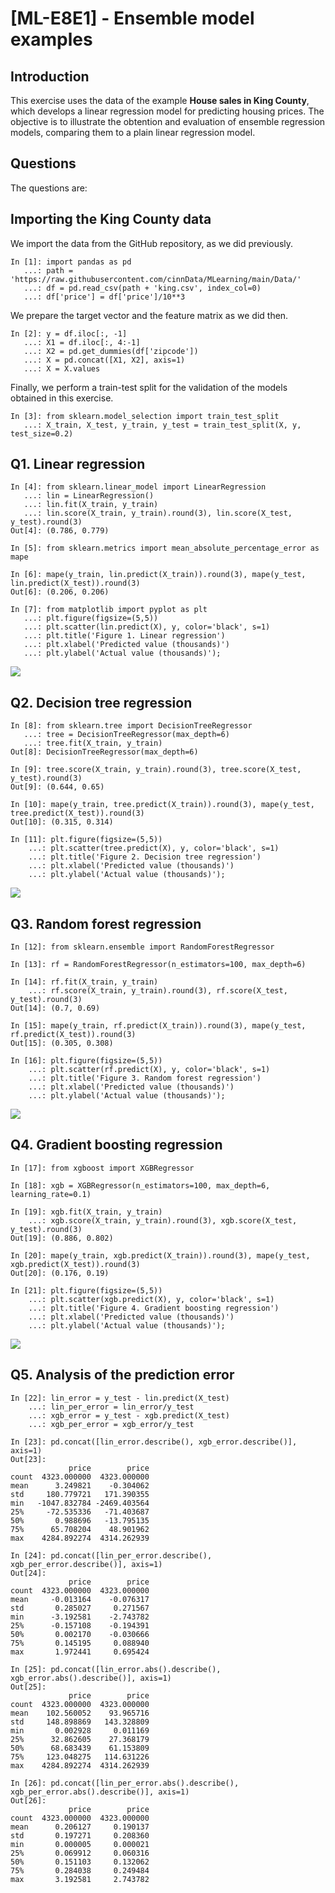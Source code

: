 # [ML-E8E1] - Ensemble model examples

## Introduction

This exercise uses the data of the example **House sales in King County**, which develops a linear regression model for predicting housing prices. The objective is to illustrate the obtention and evaluation of ensemble regression models, comparing them to a plain linear regression model.

## Questions

The questions are:

## Importing the King County data

We import the data from the GitHub repository, as we did previously.  

```
In [1]: import pandas as pd
   ...: path = 'https://raw.githubusercontent.com/cinnData/MLearning/main/Data/'
   ...: df = pd.read_csv(path + 'king.csv', index_col=0)
   ...: df['price'] = df['price']/10**3
```

We prepare the target vector and the feature matrix as we did then.

```
In [2]: y = df.iloc[:, -1]
   ...: X1 = df.iloc[:, 4:-1]
   ...: X2 = pd.get_dummies(df['zipcode'])
   ...: X = pd.concat([X1, X2], axis=1)
   ...: X = X.values
```

Finally, we perform a train-test split for the validation of the models obtained in this exercise.

```
In [3]: from sklearn.model_selection import train_test_split
   ...: X_train, X_test, y_train, y_test = train_test_split(X, y, test_size=0.2)
```

## Q1. Linear regression

```
In [4]: from sklearn.linear_model import LinearRegression
   ...: lin = LinearRegression()
   ...: lin.fit(X_train, y_train)
   ...: lin.score(X_train, y_train).round(3), lin.score(X_test, y_test).round(3)
Out[4]: (0.786, 0.779)
```

```
In [5]: from sklearn.metrics import mean_absolute_percentage_error as mape
```

```
In [6]: mape(y_train, lin.predict(X_train)).round(3), mape(y_test, lin.predict(X_test)).round(3)
Out[6]: (0.206, 0.206)
```

```
In [7]: from matplotlib import pyplot as plt
   ...: plt.figure(figsize=(5,5))
   ...: plt.scatter(lin.predict(X), y, color='black', s=1)
   ...: plt.title('Figure 1. Linear regression')
   ...: plt.xlabel('Predicted value (thousands)')
   ...: plt.ylabel('Actual value (thousands)');
```

![](https://github.com/cinnData/MLearning/blob/main/Figures/fig_8e1.1.png)

## Q2. Decision tree regression

```
In [8]: from sklearn.tree import DecisionTreeRegressor
   ...: tree = DecisionTreeRegressor(max_depth=6)
   ...: tree.fit(X_train, y_train)
Out[8]: DecisionTreeRegressor(max_depth=6)
```

```
In [9]: tree.score(X_train, y_train).round(3), tree.score(X_test, y_test).round(3)
Out[9]: (0.644, 0.65)
```

```
In [10]: mape(y_train, tree.predict(X_train)).round(3), mape(y_test, tree.predict(X_test)).round(3)
Out[10]: (0.315, 0.314)
```

```
In [11]: plt.figure(figsize=(5,5))
    ...: plt.scatter(tree.predict(X), y, color='black', s=1)
    ...: plt.title('Figure 2. Decision tree regression')
    ...: plt.xlabel('Predicted value (thousands)')
    ...: plt.ylabel('Actual value (thousands)');
```

![](https://github.com/cinnData/MLearning/blob/main/Figures/fig_8e1.2.png)

## Q3. Random forest regression

```
In [12]: from sklearn.ensemble import RandomForestRegressor
```

```
In [13]: rf = RandomForestRegressor(n_estimators=100, max_depth=6)
```

```
In [14]: rf.fit(X_train, y_train)
    ...: rf.score(X_train, y_train).round(3), rf.score(X_test, y_test).round(3)
Out[14]: (0.7, 0.69)
```

```
In [15]: mape(y_train, rf.predict(X_train)).round(3), mape(y_test, rf.predict(X_test)).round(3)
Out[15]: (0.305, 0.308)
```

```
In [16]: plt.figure(figsize=(5,5))
    ...: plt.scatter(rf.predict(X), y, color='black', s=1)
    ...: plt.title('Figure 3. Random forest regression')
    ...: plt.xlabel('Predicted value (thousands)')
    ...: plt.ylabel('Actual value (thousands)');
```

![](https://github.com/cinnData/MLearning/blob/main/Figures/fig_8e1.3.png)

## Q4. Gradient boosting regression

```
In [17]: from xgboost import XGBRegressor
```

```
In [18]: xgb = XGBRegressor(n_estimators=100, max_depth=6, learning_rate=0.1)
```

```
In [19]: xgb.fit(X_train, y_train)
    ...: xgb.score(X_train, y_train).round(3), xgb.score(X_test, y_test).round(3)
Out[19]: (0.886, 0.802)
```

```
In [20]: mape(y_train, xgb.predict(X_train)).round(3), mape(y_test, xgb.predict(X_test)).round(3)
Out[20]: (0.176, 0.19)
```

```
In [21]: plt.figure(figsize=(5,5))
    ...: plt.scatter(xgb.predict(X), y, color='black', s=1)
    ...: plt.title('Figure 4. Gradient boosting regression')
    ...: plt.xlabel('Predicted value (thousands)')
    ...: plt.ylabel('Actual value (thousands)');
```

![](https://github.com/cinnData/MLearning/blob/main/Figures/fig_8e1.4.png)

## Q5. Analysis of the prediction error

```
In [22]: lin_error = y_test - lin.predict(X_test)
    ...: lin_per_error = lin_error/y_test
    ...: xgb_error = y_test - xgb.predict(X_test)
    ...: xgb_per_error = xgb_error/y_test
```

```
In [23]: pd.concat([lin_error.describe(), xgb_error.describe()], axis=1)
Out[23]: 
             price        price
count  4323.000000  4323.000000
mean      3.249821    -0.304062
std     180.779721   171.390355
min   -1047.832784 -2469.403564
25%     -72.535336   -71.403687
50%       0.988696   -13.795135
75%      65.708204    48.901962
max    4284.892274  4314.262939
```

```
In [24]: pd.concat([lin_per_error.describe(), xgb_per_error.describe()], axis=1)
Out[24]: 
             price        price
count  4323.000000  4323.000000
mean     -0.013164    -0.076317
std       0.285027     0.271567
min      -3.192581    -2.743782
25%      -0.157108    -0.194391
50%       0.002170    -0.030666
75%       0.145195     0.088940
max       1.972441     0.695424
```

```
In [25]: pd.concat([lin_error.abs().describe(), xgb_error.abs().describe()], axis=1)
Out[25]: 
             price        price
count  4323.000000  4323.000000
mean    102.560052    93.965716
std     148.898869   143.328809
min       0.002928     0.011169
25%      32.862605    27.368179
50%      68.683439    61.153809
75%     123.048275   114.631226
max    4284.892274  4314.262939
```

```
In [26]: pd.concat([lin_per_error.abs().describe(), xgb_per_error.abs().describe()], axis=1)
Out[26]: 
             price        price
count  4323.000000  4323.000000
mean      0.206127     0.190137
std       0.197271     0.208360
min       0.000005     0.000021
25%       0.069912     0.060316
50%       0.151103     0.132062
75%       0.284038     0.249484
max       3.192581     2.743782
```
